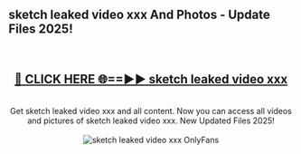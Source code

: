 <h2>sketch leaked video xxx And Photos - Update Files 2025!</h2>
<br>
<div align="center">
<h2><a href="https://betterlinks.top/A2PfLJ" rel="nofollow">🔴 CLICK HERE 🌐==►► sketch leaked video xxx</a></h2>
<br>
Get sketch leaked video xxx and all content. Now you can access all videos and pictures of sketch leaked video xxx. New Updated Files 2025!
<br>
<br>
<a href="https://betterlinks.top/A2PfLJ" rel="nofollow" data-target="animated-image.originalLink"><img src="https://i.imgur.com/dJHk4Zq.gif" alt="sketch leaked video xxx OnlyFans" style="max-width: 100%; display: inline-block;" data-target="animated-image.originalImage"></a>
</div>
<br>